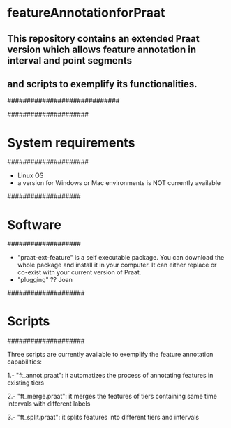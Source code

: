# featureAnnotationforPraat
## This repository contains an extended Praat version which allows feature annotation in interval and point segments 
## and scripts to exemplify its functionalities.
#############################

#####################
# System requirements
#####################

- Linux OS 
- a version for Windows or Mac environments is NOT currently available


###################
# Software
###################

-  "praat-ext-feature" is a self executable package. You can download the whole package and install it in your computer. It can either replace or co-exist with your current version of Praat.
-  "plugging" ?? Joan

####################
# Scripts
####################

Three scripts are currently available to exemplify the feature annotation capabilities:

1.- "ft_annot.praat": it automatizes the process of annotating features in existing tiers 

2.- "ft_merge.praat": it merges the features of tiers containing same time intervals with different labels

3.- "ft_split.praat": it splits features into different tiers and intervals
